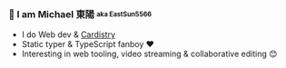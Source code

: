 ### 👋 I am Michael 東陽 <sub><sup>aka EastSun5566</sup></sub>

- I do Web dev & [Cardistry](https://www.youtube.com/@eastsun5566)
- Static typer & TypeScript fanboy ❤️
- Interesting in web tooling, video streaming & collaborative editing 😊
